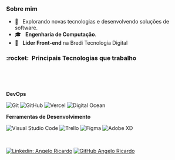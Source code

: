 

<h3>Sobre mim </h3>

- 🤔 &nbsp; Explorando novas tecnologias e desenvolvendo soluções de software.
- 🎓 &nbsp; **Engenharia de Computação**.
- 💼 &nbsp; **Lider Front-end** na Bredi Tecnologia Digital

<h3> :rocket: &nbsp;Principais Tecnologias que trabalho </h3>

 <img alt="" src="https://img.shields.io/badge/Next.JS-blueviolet.svg?style=for-the-badge&logo=Next.js&labelColor=000000&logoWidth=20">  <img alt="" src="https://img.shields.io/badge/React.JS-blueviolet.svg?style=for-the-badge&logo=React&labelColor=000000&logoWidth=20">  <img alt="" src="https://img.shields.io/badge/React%20Native-blueviolet.svg?style=for-the-badge&logo=React&labelColor=000000&logoWidth=20">  <img alt="" src="https://img.shields.io/badge/Laravel-blueviolet.svg?style=for-the-badge&logo=Laravel&labelColor=000000&logoWidth=20">  <img alt="" src="https://img.shields.io/badge/Node.Js-blueviolet.svg?style=for-the-badge&logo=Node.Js&labelColor=000000&logoWidth=20">  <img alt="" src="https://img.shields.io/badge/Typescript-blueviolet.svg?style=for-the-badge&logo=Typescript&labelColor=000000&logoWidth=20">  
 
  <img alt="" src="https://img.shields.io/badge/Tailwindcss-blueviolet.svg?style=for-the-badge&logo=Tailwindcss&labelColor=000000&logoWidth=20">  <img alt="" src="https://img.shields.io/badge/Bootstrap-blueviolet.svg?style=for-the-badge&logo=bootstrap&labelColor=000000&logoWidth=20"> <img alt="" src="https://img.shields.io/badge/Styled%20Components-blueviolet.svg?style=for-the-badge&logo=styled-components&labelColor=000000&logoWidth=20">  





**DevOps**

  ![Git](https://img.shields.io/badge/-Git-333333?style=flat&logo=git)
  ![GitHub](https://img.shields.io/badge/-GitHub-333333?style=flat&logo=github)
    ![Vercel](https://img.shields.io/badge/-Vercel-333333?style=flat&logo=vercel)
    ![Digital Ocean](https://img.shields.io/badge/-Digital%20Ocean-333333?style=flat&logo=digitalocean)

**Ferramentas de Desenvolvimento**

  ![Visual Studio Code](https://img.shields.io/badge/-Visual%20Studio%20Code-333333?style=flat&logo=visual-studio-code&logoColor=007ACC) 
  ![Trello](https://img.shields.io/badge/-Trello-333333?style=flat&logo=trello&logoColor=007ACC)
  ![Figma](https://img.shields.io/badge/-Figma-333333?style=flat&logo=figma&logoColor=007ACC)
  ![Adobe XD](https://img.shields.io/badge/-Adobe%20XD-333333?style=flat&logo=adobe-xd&logoColor=007ACC)

<br/>


<!-- ![Anurag's GitHub stats](https://github-readme-stats.vercel.app/api?username=angeloricardoweb&show_icons=true&theme=tokyonight)

<img align="center" src="https://github-readme-streak-stats.herokuapp.com/?user=angeloricardoweb&theme=tokyonight&border=ffffff" alt="Streak" title="Streak" width="440px" />


[![Top Langs](https://github-readme-stats.vercel.app/api/top-langs/?username=angeloricardoweb&layout=compact&theme=tokyonight)](https://github.com/angeloricardoweb/github-readme-stats)



<h3> :earth_americas: &nbsp;Onde me encontrar: </h3> 

angeloricardojs@gmail.com <br>
(91) 98449-9714 -->

[![Linkedin: Angelo Ricardo](https://img.shields.io/badge/-AngeloRicardo-blue?style=flat-square&logo=Linkedin&logoColor=white&link=https://www.linkedin.com/in/angelo-ricardo-8583881a1/)](https://www.linkedin.com/in/angelo-ricardo-8583881a1/)
[![GitHub Angelo Ricardo]( https://img.shields.io/github/followers/angeloricardoweb?label=follow&style=social)](https://github.com/angeloricardoweb)

